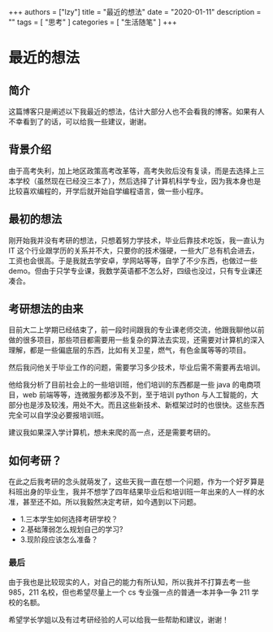 +++
authors = ["lzy"]
title = "最近的想法"
date = "2020-01-11"
description = ""
tags = [
    "思考"
]
categories = [
    "生活随笔"
]
+++

# 最近的想法

## 简介

这篇博客只是阐述以下我最近的想法，估计大部分人也不会看我的博客。如果有人不幸看到了的话，可以给我一些建议，谢谢。

## 背景介绍

由于高考失利，加上地区政策高考改革等，高考失败后没有复读，而是去选择上三本学校（虽然现在已经没三本了），然后选择了计算机科学专业，因为我本身也是比较喜欢编程的，开学后就开始自学编程语言，做一些小程序。

## 最初的想法

刚开始我并没有考研的想法，只想着努力学技术，毕业后靠技术吃饭，我一直认为 IT 这个行业跟学历的关系并不大，只要你的技术强硬，一些大厂总有机会进去，工资也会很高。于是我就去学安卓，学网站等等，自学了不少东西，也做过一些 demo。但由于只学专业课，我数学英语都不怎么好，四级也没过，只有专业课还凑合。

## 考研想法的由来

目前大二上学期已经结束了，前一段时间跟我的专业课老师交流，他跟我聊他以前做的很多项目，那些项目都需要用一些复杂的算法去实现，还需要对计算机的深入理解，都是一些偏底层的东西，比如有关卫星，燃气，有色金属等等的项目。

然后我问他关于毕业工作的问题，需要学习多少技术，毕业后需不需要再去培训。

他给我分析了目前社会上的一些培训班，他们培训的东西都是一些 java 的电商项目，web 前端等等，连微服务都涉及不到，至于培训 python 与人工智能的，大部分也是涉及较浅，用处不大。而且这些新技术、新框架过时的也很快。这些东西完全可以自学没必要报培训班。

建议我如果深入学计算机，想未来爬的高一点，还是需要考研的。

## 如何考研？

在此之后我考研的念头就萌发了，这些天我一直在想一个问题，作为一个好歹算是科班出身的毕业生，我并不想学了四年结果毕业后和培训班一年出来的人一样的水准，甚至还不如。所以我毅然决定考研，如今遇到以下问题。

- 1.三本学生如何选择考研学校？
- 2.基础薄弱怎么规划自己的学习?
- 3.现阶段应该怎么准备？

### 最后

由于我也是比较现实的人，对自己的能力有所认知，所以我并不打算去考一些 985，211 名校，但也希望尽量上一个 cs 专业强一点的普通一本并争一争 211 学校的名额。

希望学长学姐以及有过考研经验的人可以给我一些帮助和建议，谢谢！
